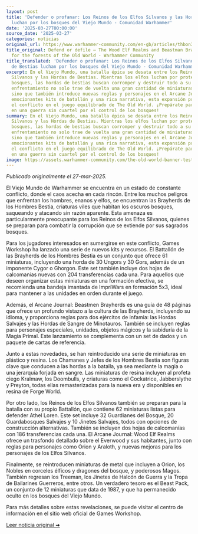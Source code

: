 ```yaml
---
layout: post
title: 'Defender o profanar: Los Reinos de los Elfos Silvanos y las Hordas de Bestias
  luchan por los bosques del Viejo Mundo - Comunidad Warhammer'
date: '2025-03-27T00:00:00'
source_date: '2025-03-27'
categories: noticias
original_url: https://www.warhammer-community.com/en-gb/articles/thbon3tc/defend-or-defile-the-wood-elf-realms-and-beastman-brayherds-battle-for-the-forests-of-the-old-world/
title_original: Defend or defile – The Wood Elf Realms and Beastman Brayherds battle
  for the forests of the Old World - Warhammer Community
title_translated: 'Defender o profanar: Los Reinos de los Elfos Silvanos y las Hordas
  de Bestias luchan por los bosques del Viejo Mundo - Comunidad Warhammer'
excerpt: En el Viejo Mundo, una batalla épica se desata entre los Reinos de los Elfos
  Silvanos y las Hordas de Bestias. Mientras los elfos luchan por proteger sus sagrados
  bosques, las hordas de bestias buscan corromper y destruir todo a su paso. Este
  enfrentamiento no solo trae de vuelta una gran cantidad de miniaturas clásicas,
  sino que también introduce nuevas reglas y personajes en el Arcane Journal. Con
  emocionantes kits de batallón y una rica narrativa, esta expansión promete intensificar
  el conflicto en el juego equilibrado de The Old World. ¡Prepárate para sumergirte
  en una guerra sin cuartel por el control de los bosques!
summary: En el Viejo Mundo, una batalla épica se desata entre los Reinos de los Elfos
  Silvanos y las Hordas de Bestias. Mientras los elfos luchan por proteger sus sagrados
  bosques, las hordas de bestias buscan corromper y destruir todo a su paso. Este
  enfrentamiento no solo trae de vuelta una gran cantidad de miniaturas clásicas,
  sino que también introduce nuevas reglas y personajes en el Arcane Journal. Con
  emocionantes kits de batallón y una rica narrativa, esta expansión promete intensificar
  el conflicto en el juego equilibrado de The Old World. ¡Prepárate para sumergirte
  en una guerra sin cuartel por el control de los bosques!
image: https://assets.warhammer-community.com/the-old-world-banner-test.jpg
---
```


*Publicado originalmente el 27-mar-2025.*


El Viejo Mundo de Warhammer se encuentra en un estado de constante conflicto, donde el caos acecha en cada rincón. Entre los muchos peligros que enfrentan los hombres, enanos y elfos, se encuentran las Brayherds de los Hombres Bestia, criaturas viles que habitan los oscuros bosques, saqueando y atacando sin razón aparente. Esta amenaza es particularmente preocupante para los Reinos de los Elfos Silvanos, quienes se preparan para combatir la corrupción que se extiende por sus sagrados bosques.

Para los jugadores interesados en sumergirse en este conflicto, Games Workshop ha lanzado una serie de nuevos kits y recursos. El Battallón de las Brayherds de los Hombres Bestia es un conjunto que ofrece 61 miniaturas, incluyendo una horda de 30 Ungors y 30 Gors, además de un imponente Cygor o Ghorgon. Este set también incluye dos hojas de calcomanías nuevas con 204 transferencias cada una. Para aquellos que deseen organizar estas miniaturas en una formación efectiva, se recomienda una bandeja imantada de ImpriWars en formación 5x3, ideal para mantener a las unidades en orden durante el juego.

Además, el Arcane Journal: Beastmen Brayherds es una guía de 48 páginas que ofrece un profundo vistazo a la cultura de las Brayherds, incluyendo su idioma, y proporciona reglas para dos ejércitos de infamia: las Hordas Salvajes y las Hordas de Sangre de Minotauros. También se incluyen reglas para personajes especiales, unidades, objetos mágicos y la sabiduría de la Magia Primal. Este lanzamiento se complementa con un set de dados y un paquete de cartas de referencia.

Junto a estas novedades, se han reintroducido una serie de miniaturas en plástico y resina. Los Chamanes y Jefes de los Hombres Bestia son figuras clave que conducen a las hordas a la batalla, ya sea mediante la magia o una jerarquía forjada en sangre. Las miniaturas de resina incluyen al profeta ciego Kralmaw, los Doombulls, y criaturas como el Cockatrice, Jabberslythe y Preyton, todas ellas remasterizadas para la nueva era y disponibles en resina de Forge World.

Por otro lado, los Reinos de los Elfos Silvanos también se preparan para la batalla con su propio Battallón, que contiene 62 miniaturas listas para defender Athel Loren. Este set incluye 32 Guardianes del Bosque, 20 Guardabosques Salvajes y 10 Jinetes Salvajes, todos con opciones de construcción alternativas. También se incluyen dos hojas de calcomanías con 186 transferencias cada una. El Arcane Journal: Wood Elf Realms ofrece un trasfondo detallado sobre el Everwood y sus habitantes, junto con reglas para personajes como Orion y Araloth, y nuevas mejoras para los personajes de los Elfos Silvanos.

Finalmente, se reintroducen miniaturas de metal que incluyen a Orion, los Nobles en corceles élficos y dragones del bosque, y poderosos Magos. También regresan los Treeman, los Jinetes de Halcón de Guerra y la Tropa de Bailarines Guerreros, entre otros. Un verdadero tesoro es el Beast Pack, un conjunto de 12 miniaturas que data de 1987, y que ha permanecido oculto en los bosques del Viejo Mundo.

Para más detalles sobre estas revelaciones, se puede visitar el centro de información en el sitio web oficial de Games Workshop.


[Leer noticia original ➜](https://www.warhammer-community.com/en-gb/articles/thbon3tc/defend-or-defile-the-wood-elf-realms-and-beastman-brayherds-battle-for-the-forests-of-the-old-world/)